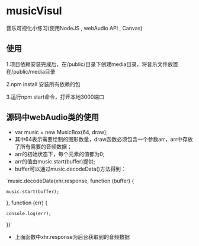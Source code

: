 # musicVisul
音乐可视化小练习(使用NodeJS , webAudio API , Canvas)
## 使用
1.项目依赖安装完成后，在/public/目录下创建media目录，将音乐文件放置在/public/media目录  

2.npm install 安装所有依赖的包  

3.运行npm start命令，打开本地3000端口
## 源码中webAudio类的使用
* var music = new MusicBox(64, draw);
* 其中64表示需要绘制的图形数量，draw函数必须包含一个参数arr，arr中存放了所有需要的音频数据；
* arr的初始状态下，每个元素的值都为0;
* arr的值由music.start(buffer)提供;
* buffer可以通过music.decodeData()方法得到：  

`music.decodeData(xhr.response, function (buffer) {  

    music.start(buffer);  
}, function (err) {  

    console.log(err);  
})`
* 上面函数中xhr.response为后台获取到的音频数据
